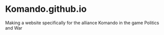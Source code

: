 # Komando.github.io
Making a website specifically for the alliance Komando in the game Politics and War
